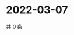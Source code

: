# 2022-03-07

共 0 条

<!-- BEGIN WEIBO -->
<!-- 最后更新时间 Mon Mar 07 2022 15:10:17 GMT+0800 (China Standard Time) -->

<!-- END WEIBO -->
